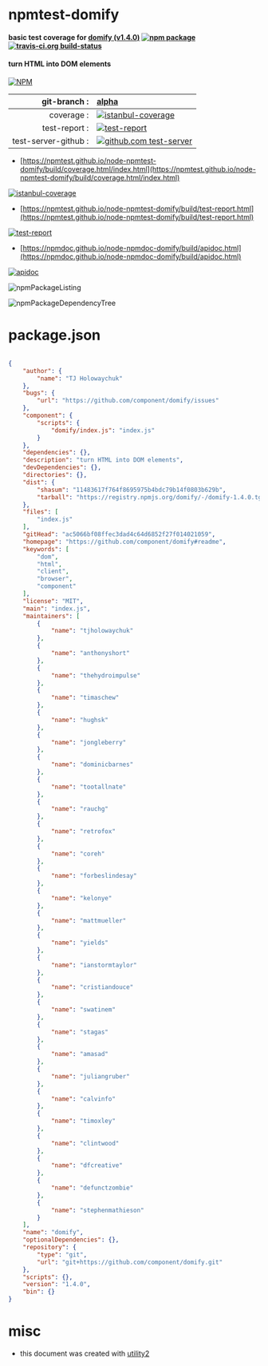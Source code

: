 # npmtest-domify

#### basic test coverage for  [domify (v1.4.0)](https://github.com/component/domify#readme)  [![npm package](https://img.shields.io/npm/v/npmtest-domify.svg?style=flat-square)](https://www.npmjs.org/package/npmtest-domify) [![travis-ci.org build-status](https://api.travis-ci.org/npmtest/node-npmtest-domify.svg)](https://travis-ci.org/npmtest/node-npmtest-domify)

#### turn HTML into DOM elements

[![NPM](https://nodei.co/npm/domify.png?downloads=true&downloadRank=true&stars=true)](https://www.npmjs.com/package/domify)

| git-branch : | [alpha](https://github.com/npmtest/node-npmtest-domify/tree/alpha)|
|--:|:--|
| coverage : | [![istanbul-coverage](https://npmtest.github.io/node-npmtest-domify/build/coverage.badge.svg)](https://npmtest.github.io/node-npmtest-domify/build/coverage.html/index.html)|
| test-report : | [![test-report](https://npmtest.github.io/node-npmtest-domify/build/test-report.badge.svg)](https://npmtest.github.io/node-npmtest-domify/build/test-report.html)|
| test-server-github : | [![github.com test-server](https://npmtest.github.io/node-npmtest-domify/GitHub-Mark-32px.png)](https://npmtest.github.io/node-npmtest-domify/build/app/index.html) | | build-artifacts : | [![build-artifacts](https://npmtest.github.io/node-npmtest-domify/glyphicons_144_folder_open.png)](https://github.com/npmtest/node-npmtest-domify/tree/gh-pages/build)|

- [https://npmtest.github.io/node-npmtest-domify/build/coverage.html/index.html](https://npmtest.github.io/node-npmtest-domify/build/coverage.html/index.html)

[![istanbul-coverage](https://npmtest.github.io/node-npmtest-domify/build/screenCapture.buildCi.browser.%252Ftmp%252Fbuild%252Fcoverage.lib.html.png)](https://npmtest.github.io/node-npmtest-domify/build/coverage.html/index.html)

- [https://npmtest.github.io/node-npmtest-domify/build/test-report.html](https://npmtest.github.io/node-npmtest-domify/build/test-report.html)

[![test-report](https://npmtest.github.io/node-npmtest-domify/build/screenCapture.buildCi.browser.%252Ftmp%252Fbuild%252Ftest-report.html.png)](https://npmtest.github.io/node-npmtest-domify/build/test-report.html)

- [https://npmdoc.github.io/node-npmdoc-domify/build/apidoc.html](https://npmdoc.github.io/node-npmdoc-domify/build/apidoc.html)

[![apidoc](https://npmdoc.github.io/node-npmdoc-domify/build/screenCapture.buildCi.browser.%252Ftmp%252Fbuild%252Fapidoc.html.png)](https://npmdoc.github.io/node-npmdoc-domify/build/apidoc.html)

![npmPackageListing](https://npmtest.github.io/node-npmtest-domify/build/screenCapture.npmPackageListing.svg)

![npmPackageDependencyTree](https://npmtest.github.io/node-npmtest-domify/build/screenCapture.npmPackageDependencyTree.svg)



# package.json

```json

{
    "author": {
        "name": "TJ Holowaychuk"
    },
    "bugs": {
        "url": "https://github.com/component/domify/issues"
    },
    "component": {
        "scripts": {
            "domify/index.js": "index.js"
        }
    },
    "dependencies": {},
    "description": "turn HTML into DOM elements",
    "devDependencies": {},
    "directories": {},
    "dist": {
        "shasum": "11483617f764f8695975b4bdc79b14f0803b629b",
        "tarball": "https://registry.npmjs.org/domify/-/domify-1.4.0.tgz"
    },
    "files": [
        "index.js"
    ],
    "gitHead": "ac5066bf08ffec3dad4c64d6852f27f014021059",
    "homepage": "https://github.com/component/domify#readme",
    "keywords": [
        "dom",
        "html",
        "client",
        "browser",
        "component"
    ],
    "license": "MIT",
    "main": "index.js",
    "maintainers": [
        {
            "name": "tjholowaychuk"
        },
        {
            "name": "anthonyshort"
        },
        {
            "name": "thehydroimpulse"
        },
        {
            "name": "timaschew"
        },
        {
            "name": "hughsk"
        },
        {
            "name": "jongleberry"
        },
        {
            "name": "dominicbarnes"
        },
        {
            "name": "tootallnate"
        },
        {
            "name": "rauchg"
        },
        {
            "name": "retrofox"
        },
        {
            "name": "coreh"
        },
        {
            "name": "forbeslindesay"
        },
        {
            "name": "kelonye"
        },
        {
            "name": "mattmueller"
        },
        {
            "name": "yields"
        },
        {
            "name": "ianstormtaylor"
        },
        {
            "name": "cristiandouce"
        },
        {
            "name": "swatinem"
        },
        {
            "name": "stagas"
        },
        {
            "name": "amasad"
        },
        {
            "name": "juliangruber"
        },
        {
            "name": "calvinfo"
        },
        {
            "name": "timoxley"
        },
        {
            "name": "clintwood"
        },
        {
            "name": "dfcreative"
        },
        {
            "name": "defunctzombie"
        },
        {
            "name": "stephenmathieson"
        }
    ],
    "name": "domify",
    "optionalDependencies": {},
    "repository": {
        "type": "git",
        "url": "git+https://github.com/component/domify.git"
    },
    "scripts": {},
    "version": "1.4.0",
    "bin": {}
}
```



# misc
- this document was created with [utility2](https://github.com/kaizhu256/node-utility2)
